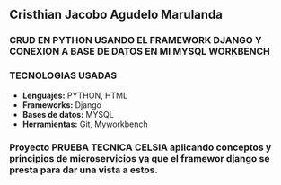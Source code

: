 ## Cristhian Jacobo Agudelo Marulanda

### CRUD EN PYTHON USANDO EL FRAMEWORK DJANGO Y CONEXION A BASE DE DATOS EN MI MYSQL WORKBENCH


### TECNOLOGIAS USADAS
* **Lenguajes:** PYTHON, HTML
* **Frameworks:** Django
* **Bases de datos:** MYSQL
* **Herramientas:** Git, Myworkbench

### Proyecto PRUEBA TECNICA CELSIA aplicando conceptos y principios de microservicios ya que el framewor django se presta para dar una vista a estos.


